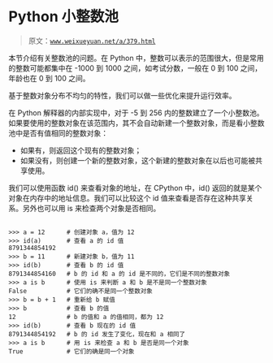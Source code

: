# Python 小整数池

> 原文：[`www.weixueyuan.net/a/379.html`](http://www.weixueyuan.net/a/379.html)

本节介绍有关整数池的问题。在 Python 中，整数可以表示的范围很大，但是常用的整数可能都集中在 -1000 到 1000 之间，如考试分数，一般在 0 到 100 之间，年龄也在 0 到 100 之间。

基于整数对象分布不均匀的特性，我们可以做一些优化来提升运行效率。

在 Python 解释器的内部实现中，对于 -5 到 256 内的整数建立了一个小整数池。如果要使用的整数对象在该范围内，其不会自动新建一个整数对象，而是看小整数池中是否有值相同的整数对象：

*   如果有，则返回这个现有的整数对象；
*   如果没有，则创建一个新的整数对象，这个新建的整数对象在以后也可能被共享使用。

我们可以使用函数 id() 来查看对象的地址，在 CPython 中，id() 返回的就是某个对象在内存中的地址信息。我们可以比较这个 id 值来查看是否存在这种共享关系。另外也可以用 is 来检查两个对象是否相同。

```

>>> a = 12      # 创建对象 a，值为 12
>>> id(a)       # 查看 a 的 id 值
8791344854192
>>> b = 11      # 新建对象 b，值为 11
>>> id(b)       # 查看 b 的 id 值
8791344854160   # b 的 id 和 a 的 id 是不同的，它们是不同的整数对象
>>> a is b      # 使用 is 来判断 a 和 b 是不是同一个整数对象
False           # 它们的确不是同一个整数对象
>>> b = b + 1   # 重新给 b 赋值
>>> b           # 查看 b 的值
12              # b 的值和 a 的值相同，都为 12
>>> id(b)       # 查看 b 现在的 id 值
8791344854192   # b 的 id 发生了变化，现在和 a 相同了
>>> a is b      # 用 is 来检查 a 和 b 是否是同一个对象
True            # 它们的确是同一个对象
```